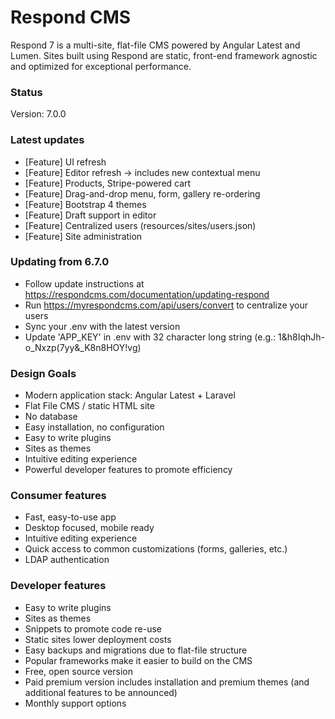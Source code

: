 # Respond CMS

Respond 7 is a multi-site, flat-file CMS powered by Angular Latest and Lumen.  Sites built using Respond are static, front-end framework agnostic and optimized for exceptional performance.

### Status
Version: 7.0.0

### Latest updates
- [Feature] UI refresh
- [Feature] Editor refresh -> includes new contextual menu
- [Feature] Products, Stripe-powered cart
- [Feature] Drag-and-drop menu, form, gallery re-ordering
- [Feature] Bootstrap 4 themes
- [Feature] Draft support in editor
- [Feature] Centralized users (resources/sites/users.json)
- [Feature] Site administration

### Updating from 6.7.0
- Follow update instructions at https://respondcms.com/documentation/updating-respond
- Run https://myrespondcms.com/api/users/convert to centralize your users
- Sync your .env with the latest version
- Update 'APP_KEY' in .env with 32 character long string (e.g.: 1&h8IqhJh-o_Nxzp(7yy&_K8n8HOY!vg)

### Design Goals
- Modern application stack: Angular Latest + Laravel
- Flat File CMS / static HTML site
- No database
- Easy installation, no configuration
- Easy to write plugins
- Sites as themes
- Intuitive editing experience
- Powerful developer features to promote efficiency

### Consumer features
- Fast, easy-to-use app
- Desktop focused, mobile ready
- Intuitive editing experience
- Quick access to common customizations (forms, galleries, etc.)
- LDAP authentication

### Developer features
- Easy to write plugins
- Sites as themes
- Snippets to promote code re-use
- Static sites lower deployment costs
- Easy backups and migrations due to flat-file structure
- Popular frameworks make it easier to build on the CMS
- Free, open source version
- Paid premium version includes installation and premium themes (and additional features to be announced)
- Monthly support options
